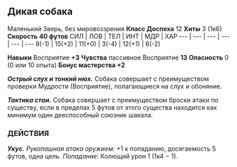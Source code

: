 ## Дикая собака
Маленький Зверь, без мировоззрения
**Класс Доспеха** 12
**Хиты** 3 (1к6)
**Скорость** **40 футов**
СИЛ | ЛОВ | ТЕЛ | ИНТ | МДР | ХАР
--- | --- | --- | --- | --- | ---
8(-1) | 15(+2) | 11(+0) | 3(-4) | 12(+1) | 6(-2)

**Навыки** Восприятие **+3**
**Чувства** пассивное Восприятие **13**
**Опасность** 0 (0 или 10 опыта)
**Бонус мастерства +2**

_**Острый слух и тонкий нюх.**_ Собака совершает с преимуществом проверки Мудрости (Восприятие), полагающиеся на слух и обоняние.

_**Тактика стаи.**_ Собака совершает с преимуществом броски атаки по существу, если в пределах 5 футов от этого существа находится как минимум один дееспособный союзник шакала.

### ДЕЙСТВИЯ

_**Укус.** Рукопашная атака оружием:_ +1 к попаданию, досягаемость 5 футов, одна цель. _Попадание_: Колющий урон 1 (1к4 − 1).